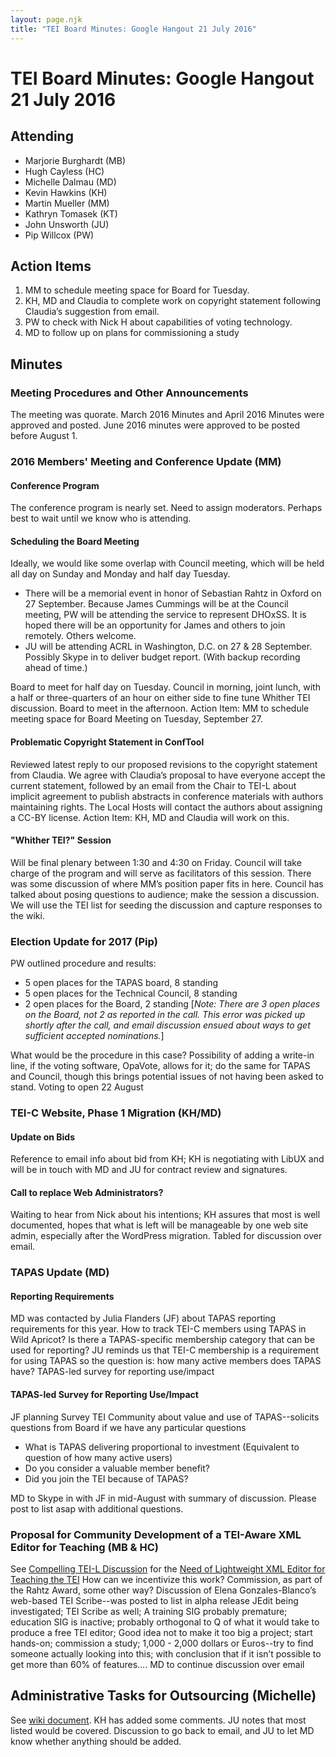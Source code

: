 ```yaml
---
layout: page.njk
title: "TEI Board Minutes: Google Hangout 21 July 2016"
---
```

# TEI Board Minutes: Google Hangout 21 July 2016




Attending
---------


* Marjorie Burghardt (MB)
* Hugh Cayless (HC)
* Michelle Dalmau (MD)
* Kevin Hawkins (KH)
* Martin Mueller (MM)
* Kathryn Tomasek (KT)
* John Unsworth (JU)
* Pip Willcox (PW)




Action Items
------------


1. MM to schedule meeting space for Board for Tuesday.
2. KH, MD and Claudia to complete work on copyright statement following Claudia’s suggestion
 from email.
3. PW to check with Nick H about capabilities of voting technology.
4. MD to follow up on plans for commissioning a study




Minutes
-------



### Meeting Procedures and Other Announcements


The meeting was quorate.
March 2016 Minutes and April 2016 Minutes were approved and posted.
June 2016 minutes were approved to be posted before August 1\.


### 2016 Members' Meeting and Conference Update (MM)



#### Conference Program


The conference program is nearly set. Need to assign moderators. Perhaps best to wait
 until we know who is attending.


#### Scheduling the Board Meeting


Ideally, we would like some overlap with Council meeting, which will be held all day
 on Sunday and Monday and half day Tuesday.
* There will be a memorial event in honor of Sebastian Rahtz in Oxford on 27 September.
 Because James Cummings will be at the Council meeting, PW will be attending the service
 to represent DHOxSS. It is hoped there will be an opportunity for James and others
 to join remotely. Others welcome.
* JU will be attending ACRL in Washington, D.C. on 27 \& 28 September. Possibly Skype
 in to deliver budget report. (With backup recording ahead of time.)


Board to meet for half day on Tuesday. Council in morning, joint lunch, with a half
 or three\-quarters of an hour on either side to fine tune Whither TEI discussion. Board
 to meet in the afternoon. Action Item: MM to schedule meeting space for Board Meeting on Tuesday, September
 27\.


#### Problematic Copyright Statement in ConfTool


Reviewed latest reply to our proposed revisions to the copyright statement from Claudia.
 We agree with Claudia’s proposal to have everyone accept the current statement, followed
 by an email from the Chair to TEI\-L about implicit agreement to publish abstracts
 in conference materials with authors maintaining rights. The Local Hosts will contact
 the authors about assigning a CC\-BY license. Action Item: KH, MD and Claudia will work on this.


#### "Whither TEI?" Session


Will be final plenary between 1:30 and 4:30 on Friday. Council will take charge of
 the program and will serve as facilitators of this session. There was some discussion
 of where MM’s position paper fits in here. Council has talked about posing questions
 to audience; make the session a discussion. We will use the TEI list for seeding the
 discussion and capture responses to the wiki.



### Election Update for 2017 (Pip)


PW outlined procedure and results:
* 5 open places for the TAPAS board, 8 standing
* 5 open places for the Technical Council, 8 standing
* 2 open places for the Board, 2 standing \[*Note: There are 3 open places on the Board, not 2 as reported in the call. This error
 was picked up shortly after the call, and email discussion ensued about ways to get
 sufficient accepted nominations.*]


What would be the procedure in this case? Possibility of adding a write\-in line, if
 the voting software, OpaVote, allows for it; do the same for TAPAS and Council, though
 this brings potential issues of not having been asked to stand.
Voting to open 22 August


### TEI\-C Website, Phase 1 Migration (KH/MD)



#### Update on Bids


Reference to email info about bid from KH; KH is negotiating with LibUX and will be
 in touch with MD and JU for contract review and signatures.


#### Call to replace Web Administrators?


Waiting to hear from Nick about his intentions; KH assures that most is well documented,
 hopes that what is left will be manageable by one web site admin, especially after
 the WordPress migration.
Tabled for discussion over email.



### TAPAS Update (MD)



#### Reporting Requirements


MD was contacted by Julia Flanders (JF) about TAPAS reporting requirements for this
 year.
How to track TEI\-C members using TAPAS in Wild Apricot? Is there a TAPAS\-specific
 membership category that can be used for reporting?
JU reminds us that TEI\-C membership is a requirement for using TAPAS so the question
 is: how many active members does TAPAS have?
TAPAS\-led survey for reporting use/impact


#### TAPAS\-led Survey for Reporting Use/Impact


JF planning Survey TEI Community about value and use of TAPAS\-\-solicits questions
 from Board if we have any particular questions
* What is TAPAS delivering proportional to investment (Equivalent to question of how
 many active users)
* Do you consider a valuable member benefit?
* Did you join the TEI because of TAPAS?


MD to Skype in with JF in mid\-August with summary of discussion.
Please post to list asap with additional questions.



### Proposal for Community Development of a TEI\-Aware XML Editor for Teaching (MB \& HC)


See [Compelling TEI\-L Discussion](https://listserv.brown.edu/archives/cgi-bin/wa?A1=ind1607&L=TEI-L#1 "Compelling TEI-L Discussion") for the [Need of Lightweight XML Editor for Teaching the TEI](https://wiki.tei-c.org/index.php/Editor_for_teaching_TEI_-_features "Need of Lightweight XML Editor for Teaching the TEI")
How can we incentivize this work? Commission, as part of the Rahtz Award, some other
 way?
Discussion of Elena Gonzales\-Blanco’s web\-based TEI Scribe\-\-was posted to list in
 alpha release
JEdit being investigated; TEI Scribe as well;
A training SIG probably premature; education SIG is inactive; probably orthogonal
 to Q of what it would take to produce a free TEI editor;
Good idea not to make it too big a project; start hands\-on; commission a study; 1,000
 \- 2,000 dollars or Euros\-\-try to find someone actually looking into this; with conclusion
 that if it isn’t possible to get more than 60% of features….
MD to continue discussion over email



Administrative Tasks for Outsourcing (Michelle)
-----------------------------------------------


See [wiki document](https://wiki.tei-c.org/index.php/Quote_for_Outsourcing_TEI-C_Administrative_Duties "wiki document").
KH has added some comments.
JU notes that most listed would be covered.
Discussion to go back to email, and JU to let MD know whether anything should be added.


